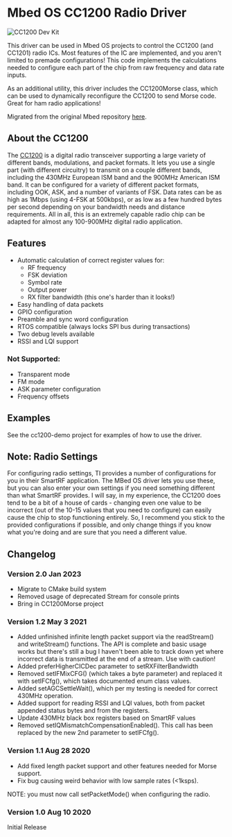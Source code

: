 # Mbed OS CC1200 Radio Driver

![CC1200 Dev Kit](https://www.ti.com/content/dam/ticom/images/products/ic/processors/evm-boards/cc1200emk-868-930-angled.png:large)

This driver can be used in Mbed OS projects to control the CC1200 (and CC1201) radio ICs.  Most features of the IC are implemented, and you aren't limited to premade configurations!  This code implements the calculations needed to configure each part of the chip from raw frequency and data rate inputs.

As an additional utility, this driver includes the CC1200Morse class, which can be used to dynamically reconfigure the CC1200 to send Morse code.  Great for ham radio applications!

Migrated from the original Mbed repository [here](https://os.mbed.com/users/MultipleMonomials/code/CC1200/shortlog/).

## About the CC1200
The [CC1200](https://www.ti.com/product/CC1200) is a digital radio transceiver supporting a large variety of different bands, modulations, and packet formats. It lets you use a single part (with different circuitry) to transmit on a couple different bands, including the 430MHz European ISM band and the 900MHz American ISM band. It can be configured for a variety of different packet formats, including OOK, ASK, and a number of variants of FSK. Data rates can be as high as 1Mbps (using 4-FSK at 500kbps), or as low as a few hundred bytes per second depending on your bandwidth needs and distance requirements. All in all, this is an extremely capable radio chip can be adapted for almost any 100-900MHz digital radio application.

## Features

- Automatic calculation of correct register values for:
  - RF frequency
  - FSK deviation
  - Symbol rate
  - Output power
  - RX filter bandwidth (this one's harder than it looks!)
- Easy handling of data packets
- GPIO configuration
- Preamble and sync word configuration
- RTOS compatible (always locks SPI bus during transactions)
- Two debug levels available
- RSSI and LQI support

### Not Supported:

- Transparent mode
- FM mode
- ASK parameter configuration
- Frequency offsets


## Examples
See the cc1200-demo project for examples of how to use the driver.

## Note: Radio Settings
For configuring radio settings, TI provides a number of configurations for you in their SmartRF application. The MBed OS driver lets you use these, but you can also enter your own settings if you need something different than what SmartRF provides. I will say, in my experience, the CC1200 does tend to be a bit of a house of cards - changing even one value to be incorrect (out of the 10-15 values that you need to configure) can easily cause the chip to stop functioning entirely. So, I recommend you stick to the provided configurations if possible, and only change things if you know what you're doing and are sure that you need a different value.

## Changelog

### Version 2.0 Jan 2023
- Migrate to CMake build system
- Removed usage of deprecated Stream for console prints
- Bring in CC1200Morse project

### Version 1.2 May 3 2021

- Added unfinished infinite length packet support via the readStream() and writeStream() functions. The API is complete and basic usage works but there's still a bug I haven't been able to track down yet where incorrect data is transmitted at the end of a stream. Use with caution!
- Added preferHigherCICDec parameter to setRXFilterBandwidth
- Removed setIFMixCFG() (which takes a byte parameter) and replaced it with setIFCfg(), which takes documented enum class values.
- Added setAGCSettleWait(), which per my testing is needed for correct 430MHz operation.
- Added support for reading RSSI and LQI values, both from packet appended status bytes and from the registers.
- Update 430MHz black box registers based on SmartRF values
- Removed setIQMismatchCompensationEnabled(). This call has been replaced by the new 2nd parameter to setIFCfg().

### Version 1.1 Aug 28 2020

- Add fixed length packet support and other features needed for Morse support.
- Fix bug causing weird behavior with low sample rates (<1ksps).

NOTE: you must now call setPacketMode() when configuring the radio.

### Version 1.0 Aug 10 2020

Initial Release